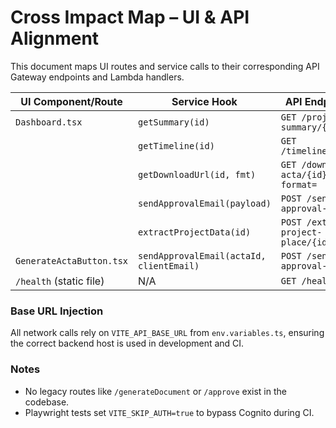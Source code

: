 # Cross Impact Map – UI & API Alignment

This document maps UI routes and service calls to their corresponding API Gateway endpoints and Lambda handlers.

| UI Component/Route | Service Hook | API Endpoint | Lambda Function |
|-------------------|--------------|--------------|----------------|
| `Dashboard.tsx`   | `getSummary(id)` | `GET /project-summary/{id}` | `getProjectSummary` |
|                   | `getTimeline(id)` | `GET /timeline/{id}` | `getTimeline` |
|                   | `getDownloadUrl(id, fmt)` | `GET /download-acta/{id}?format=` | `getDownloadActa` |
|                   | `sendApprovalEmail(payload)` | `POST /send-approval-email` | `sendApprovalEmail` |
|                   | `extractProjectData(id)` | `POST /extract-project-place/{id}` | `ProjectPlaceDataExtractor` |
| `GenerateActaButton.tsx` | `sendApprovalEmail(actaId, clientEmail)` | `POST /send-approval-email` | `sendApprovalEmail` |
| `/health` (static file) | N/A | `GET /health` | `healthCheck` |

### Base URL Injection
All network calls rely on `VITE_API_BASE_URL` from `env.variables.ts`, ensuring the correct backend host is used in development and CI.

### Notes
- No legacy routes like `/generateDocument` or `/approve` exist in the codebase.
- Playwright tests set `VITE_SKIP_AUTH=true` to bypass Cognito during CI.
